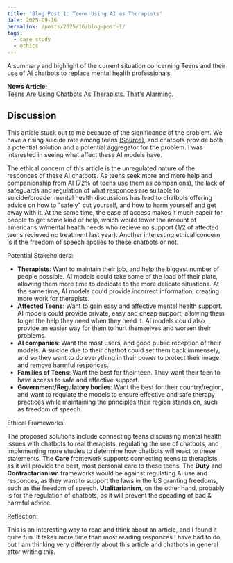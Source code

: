 ```yaml
---
title: 'Blog Post 1: Teens Using AI as Therapists'
date: 2025-09-16
permalink: /posts/2025/16/blog-post-1/
tags:
  - case study
  - ethics
---
```


A summary and highlight of the current situation concerning Teens and their use of AI chatbots to replace mental health professionals.

**News Article:**  
[Teens Are Using Chatbots As Therapists. That's Alarming.](https://www.nytimes.com/2025/08/25/opinion/teen-mental-health-chatbots.html)

Discussion
---
This article stuck out to me because of the significance of the problem. We have a rising suicide rate among teens [(Source)](https://invisiblechildren.org/2025/05/31/suicides-among-children/), and chatbots provide both a potential solution and a potential aggregator for the problem. I was interested in seeing what affect these AI models have.

The ethical concern of this article is the unregulated nature of the responces of these AI chatbots. As teens seek more and more help and companionship from AI (72% of teens use them as companions), the lack of safeguards and regulation of what responces are suitable to suicide/broader mental health discussions has lead to chatbots offering advice on how to "safely" cut yourself, and how to harm yourself and get away with it. At the same time, the ease of access makes it much easeir for people to get some kind of help, which would lower the amount of americans w/mental health needs who recieve no support (1/2 of affected teens recieved no treatment last year). Another interesting ethical concern is if the freedom of speech applies to these chatbots or not.


Potential Stakeholders:

- **Therapists**: Want to maintain their job, and help the biggest number of people possible. AI models could take some of the load off their plate, allowing them more time to dedicate to the more delicate situations. At the same time, AI models could provide incorrect information, creating more work for therapists.
- **Affected Teens**: Want to gain easy and affective mental health support. AI models could provide private, easy and cheap support, allowing them to get the help they need when they need it. AI models could also provide an easier way for them to hurt themselves and worsen their problems.
- **AI companies**: Want the most users, and good public reception of their models. A suicide due to their chatbot could set them back immensely, and so they want to do everything in their power to protect their image and remove harmful responces.
- **Families of Teens**: Want the best for their teen. They want their teen to have access to safe and effective support.
- **Government/Regulatory bodies**: Want the best for their country/region, and want to regulate the models to ensure effective and safe therapy practices while maintaining the principles their region stands on, such as freedom of speech.


Ethical Frameworks:

The proposed solutions include connecting teens discussing mental health issues with chatbots to real therapists, regulating the use of chatbots, and implementing more studies to determine how chatbots will react to these statements. The **Care** framework supports connecting teens to therapists, as it will provide the best, most personal care to these teens. The **Duty** and **Contractarianism** frameworks would be against regulating AI use and responces, as they want to support the laws in the US granting freedoms, such as the freedom of speech. **Utalitarianism**, on the other hand, probably is for the regulation of chatbots, as it will prevent the speading of bad & harmful advice.


Reflection:

This is an interesting way to read and think about an article, and I found it quite fun. It takes more time than most reading responces I have had to do, but I am thinking very differently about this article and chatbots in general after writing this.
